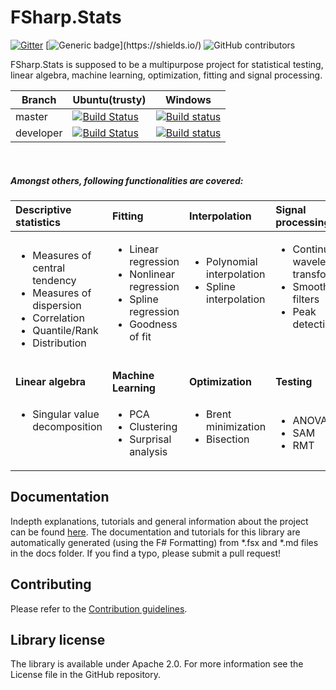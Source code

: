 FSharp.Stats
=========
[![Gitter](https://badges.gitter.im/CSBiology/FSharp.Stats.svg)](https://gitter.im/CSBiology/FSharp.Stats?utm_source=badge&utm_medium=badge&utm_campaign=pr-badge)
[![Generic badge](https://img.shields.io/badge/Made%20with-FSharp-rgb(1,143,204).svg)](https://shields.io/)
![GitHub contributors](https://img.shields.io/github/contributors/CSBiology/FSharp.Stats)

FSharp.Stats is supposed to be a multipurpose project for statistical testing, linear algebra, machine learning, optimization, fitting and signal processing.

|Branch|Ubuntu(trusty)|Windows|
|---|---|---|
| master | [![Build Status](https://travis-ci.com/CSBiology/FSharp.Stats.svg?branch=master)](https://travis-ci.com/CSBiology/FSharp.Stats) | [![Build status](https://ci.appveyor.com/api/projects/status/gjsjlqmrljtty780/branch/master?svg=true)](https://ci.appveyor.com/project/kMutagene/fsharp-stats/branch/master) |
| developer | [![Build Status](https://travis-ci.com/CSBiology/FSharp.Stats.svg?branch=developer)](https://travis-ci.com/CSBiology/FSharp.Stats) | [![Build status](https://ci.appveyor.com/api/projects/status/gjsjlqmrljtty780/branch/developer?svg=true)](https://ci.appveyor.com/project/kMutagene/fsharp-stats/branch/developer) |

<br>

##### Amongst others, following functionalities are covered:

 
|Descriptive statistics|Fitting|Interpolation|Signal processing|
|:---|:---|:---|:---|
| <ul><li>Measures of central tendency</li><li>Measures of dispersion</li><li>Correlation</li><li>Quantile/Rank</li><li>Distribution</li></ul> | <ul><li>Linear regression</li><li>Nonlinear regression</li><li>Spline regression</li><li>Goodness of fit</li></ul><br>|<ul><li>Polynomial interpolation</li><li>Spline interpolation</li></ul><br><br><br>|<ul><li>Continuous wavelet transform</li><li>Smoothing filters</li><li>Peak detection</li></ul><br><br>|
|**Linear algebra**				|**Machine Learning**|**Optimization**			|**Testing**					|
|<ul><li>Singular value decomposition</li></ul><br><br>|<ul><li>PCA</li><li>Clustering</li><li>Surprisal analysis</li></ul>|<ul><li>Brent minimization</li><li>Bisection</li></ul><br>|<ul><li>ANOVA</li><li>SAM</li><li>RMT</li></ul>|



Documentation
-------------

Indepth explanations, tutorials and general information about the project can be found [here](http://csbiology.github.io/FSharp.Stats).
The documentation and tutorials for this library are automatically generated (using the F# Formatting) from *.fsx and *.md files in the docs folder. If you find a typo, please submit a pull request!


Contributing
------------

Please refer to the [Contribution guidelines](.github/CONTRIBUTING.md).


Library license
---------------

The library is available under Apache 2.0. For more information see the License file in the GitHub repository.
